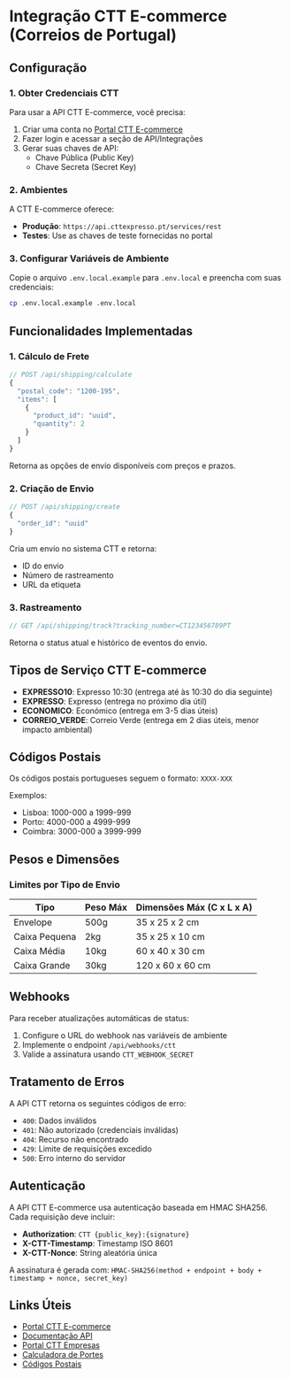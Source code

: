 # Integração CTT E-commerce (Correios de Portugal)

## Configuração

### 1. Obter Credenciais CTT

Para usar a API CTT E-commerce, você precisa:

1. Criar uma conta no [Portal CTT E-commerce](https://enviosecommerce.ctt.pt/)
2. Fazer login e acessar a seção de API/Integrações
3. Gerar suas chaves de API:
   - Chave Pública (Public Key)
   - Chave Secreta (Secret Key)

### 2. Ambientes

A CTT E-commerce oferece:

- **Produção**: `https://api.cttexpresso.pt/services/rest`
- **Testes**: Use as chaves de teste fornecidas no portal

### 3. Configurar Variáveis de Ambiente

Copie o arquivo `.env.local.example` para `.env.local` e preencha com suas credenciais:

```bash
cp .env.local.example .env.local
```

## Funcionalidades Implementadas

### 1. Cálculo de Frete

```typescript
// POST /api/shipping/calculate
{
  "postal_code": "1200-195",
  "items": [
    {
      "product_id": "uuid",
      "quantity": 2
    }
  ]
}
```

Retorna as opções de envio disponíveis com preços e prazos.

### 2. Criação de Envio

```typescript
// POST /api/shipping/create
{
  "order_id": "uuid"
}
```

Cria um envio no sistema CTT e retorna:
- ID do envio
- Número de rastreamento
- URL da etiqueta

### 3. Rastreamento

```typescript
// GET /api/shipping/track?tracking_number=CT123456789PT
```

Retorna o status atual e histórico de eventos do envio.

## Tipos de Serviço CTT E-commerce

- **EXPRESSO10**: Expresso 10:30 (entrega até às 10:30 do dia seguinte)
- **EXPRESSO**: Expresso (entrega no próximo dia útil)
- **ECONOMICO**: Económico (entrega em 3-5 dias úteis)
- **CORREIO_VERDE**: Correio Verde (entrega em 2 dias úteis, menor impacto ambiental)

## Códigos Postais

Os códigos postais portugueses seguem o formato: `XXXX-XXX`

Exemplos:
- Lisboa: 1000-000 a 1999-999
- Porto: 4000-000 a 4999-999
- Coimbra: 3000-000 a 3999-999

## Pesos e Dimensões

### Limites por Tipo de Envio

| Tipo | Peso Máx | Dimensões Máx (C x L x A) |
|------|----------|---------------------------|
| Envelope | 500g | 35 x 25 x 2 cm |
| Caixa Pequena | 2kg | 35 x 25 x 10 cm |
| Caixa Média | 10kg | 60 x 40 x 30 cm |
| Caixa Grande | 30kg | 120 x 60 x 60 cm |

## Webhooks

Para receber atualizações automáticas de status:

1. Configure o URL do webhook nas variáveis de ambiente
2. Implemente o endpoint `/api/webhooks/ctt`
3. Valide a assinatura usando `CTT_WEBHOOK_SECRET`

## Tratamento de Erros

A API CTT retorna os seguintes códigos de erro:

- `400`: Dados inválidos
- `401`: Não autorizado (credenciais inválidas)
- `404`: Recurso não encontrado
- `429`: Limite de requisições excedido
- `500`: Erro interno do servidor

## Autenticação

A API CTT E-commerce usa autenticação baseada em HMAC SHA256. Cada requisição deve incluir:

- **Authorization**: `CTT {public_key}:{signature}`
- **X-CTT-Timestamp**: Timestamp ISO 8601
- **X-CTT-Nonce**: String aleatória única

A assinatura é gerada com: `HMAC-SHA256(method + endpoint + body + timestamp + nonce, secret_key)`

## Links Úteis

- [Portal CTT E-commerce](https://enviosecommerce.ctt.pt/)
- [Documentação API](https://enviosecommerce.ctt.pt/api-docs)
- [Portal CTT Empresas](https://www.ctt.pt/empresas)
- [Calculadora de Portes](https://www.ctt.pt/particulares/enviar/calculadora-de-portes)
- [Códigos Postais](https://www.ctt.pt/feapl_2/app/open/postalCodeSearch/postalCodeSearch.jspx)
